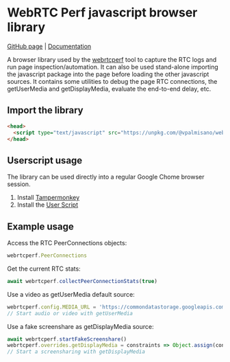 # WebRTC Perf javascript browser library
[GitHub page](https://github.com/vpalmisano/webrtcperf-js) | [Documentation](https://vpalmisano.github.io/webrtcperf-js/)

A browser library used by the [webrtcperf](https://github.com/vpalmisano/webrtcperf)
tool to capture the RTC logs and run page inspection/automation. It can also be
used stand-alone importing the javascript package into the page before loading
the other javascript sources.
It contains some utilities to debug the page RTC connections, the getUserMedia and
getDisplayMedia, evaluate the end-to-end delay, etc. 

## Import the library
```html
<head>
  <script type="text/javascript" src="https://unpkg.com/@vpalmisano/webrtcperf-js/dist/webrtcperf.js"></script>
</head>
```

## Userscript usage
The library can be used directly into a regular Google Chome browser session.

1. Install [Tampermonkey](https://www.tampermonkey.net/)
2. Install the [User Script](https://raw.githubusercontent.com/vpalmisano/webrtcperf-js/refs/heads/main/webrtcperf.user.js)

## Example usage
Access the RTC PeerConnections objects:
```js
webrtcperf.PeerConnections
```

Get the current RTC stats:
```js
await webrtcperf.collectPeerConnectionStats(true)
```

Use a video as getUserMedia default source:
```js
webrtcperf.config.MEDIA_URL = 'https://commondatastorage.googleapis.com/gtv-videos-bucket/sample/BigBuckBunny.mp4'
// Start audio or video with getUserMedia
```

Use a fake screenshare as getDisplayMedia source:
```js
await webrtcperf.startFakeScreenshare()
webrtcperf.overrides.getDisplayMedia = constraints => Object.assign(constraints, { preferCurrentTab: true })
// Start a screensharing with getDisplayMedia
```